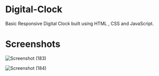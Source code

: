 # Digital-Clock
Basic Responsive Digital Clock built using HTML , CSS and JavaScript.

Screenshots
========
![Screenshot (183)](https://user-images.githubusercontent.com/67383719/235299436-43815b06-4c48-46ec-9e93-d7d3c10c84a7.png)

![Screenshot (184)](https://user-images.githubusercontent.com/67383719/235299438-c60ad265-65cf-4889-8dd1-75ae83c5e6fd.png)
